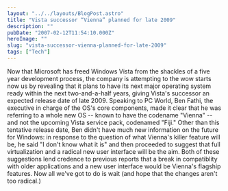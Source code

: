 ```yaml
---
layout: "../../layouts/BlogPost.astro"
title: "Vista successor “Vienna” planned for late 2009"
description: ""
pubDate: "2007-02-12T11:54:10.000Z"
heroImage: ""
slug: "vista-successor-vienna-planned-for-late-2009"
tags: ["Tech"]
---
```


Now that Microsoft has freed Windows Vista from the shackles of a five year development process, the company is attempting to the wow starts now us by revealing that it plans to have its next major operating system ready within the next two-and-a-half years, giving Vista's successor an expected release date of late 2009. Speaking to PC World, Ben Fathi, the executive in charge of the OS's core components, made it clear that he was referring to a whole new OS -- known to have the codename "Vienna" -- and not the upcoming Vista service pack, codenamed "Fiji." Other than this tentative release date, Ben didn't have much new information on the future for Windows: in response to the question of what Vienna's killer feature will be, he said "I don't know what it is" and then proceeded to suggest that full virtualization and a radical new user interface will be the aim. Both of these suggestions lend credence to previous reports that a break in compatiblity with older applications and a new user interface would be Vienna's flagship features. Now all we've got to do is wait (and hope that the changes aren't too radical.)
